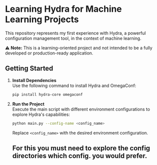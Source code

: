 # Learning Hydra for Machine Learning Projects  
This repository represents my first experience with Hydra, a powerful configuration management tool, in the context of machine learning.  

⚠️ **Note:** This is a learning-oriented project and not intended to be a fully developed or production-ready application.  

## Getting Started  

1. **Install Dependencies**  
   Use the following command to install Hydra and OmegaConf:  
   ```bash  
   pip install hydra-core omegaconf  
   ```  

2. **Run the Project**  
   Execute the main script with different environment configurations to explore Hydra's capabilities:  
   ```bash  
   python main.py --config-name <config_name>  
   ```  
   Replace `<config_name>` with the desired environment configuration.
   ## For this you must need to explore the config directories which config. you would prefer.  
